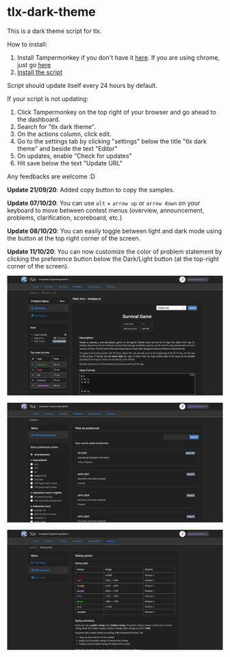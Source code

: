 # tlx-dark-theme

This is a dark theme script for tlx.

How to install:
1. Install Tampermonkey if you don't have it [here](https://tampermonkey.net). If you are using chrome, just go [here](https://chrome.google.com/webstore/detail/tampermonkey/dhdgffkkebhmkfjojejmpbldmpobfkfo?hl=id)
2. [Install the script](https://github.com/juancarlovieri/tlx-dark-theme/raw/master/tlx-dark-theme.user.js)

Script should update itself every 24 hours by default.

If your script is not updating:
1. Click Tampermonkey on the top right of your browser and go ahead to the dashboard.
2. Search for "tlx dark theme".
3. On the actions column, click edit.
4. Go to the settings tab by clicking "settings" below the title "tlx dark theme" and beside the text "Editor"
5. On updates, enable "Check for updates"
6. Hit save below the text "Update URL"

Any feedbacks are welcome :D

**Update 21/09/20**: Added copy button to copy the samples.

**Update 07/10/20**: You can use `alt` + `arrow up` or `arrow down` on your keyboard to move between contest menus (overview, announcement, problems, clarification, scoreboard, etc.)

**Update 08/10/20**: You can easily toggle between light and dark mode using the button at the top right corner of the screen.

**Update 11/10/20**: You can now customize the color of problem statement by clicking the preference button below the Dark/Light button (at the top-right corner of the screen).

![demo-1](/img/demo-1.png)


![demo-2](/img/demo-2.png)


![demo-3](/img/demo-3.png)
